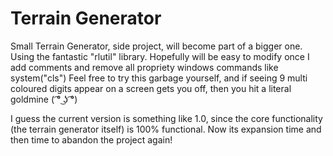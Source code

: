 Terrain Generator
=======
Small Terrain Generator, side project, will become part of a bigger one.
Using the fantastic "rlutil" library.
Hopefully will be easy to modify once I add comments and remove all propriety windows commands like system("cls")
Feel free to try this garbage yourself, and if seeing 9 multi coloured digits appear on a screen gets you off, then you hit a literal goldmine ( ͡° ͜ʖ ͡°)

I guess the current version is something like 1.0, since the core functionality (the terrain generator itself) is 100% functional. Now its expansion time and then time to abandon the project again! 
